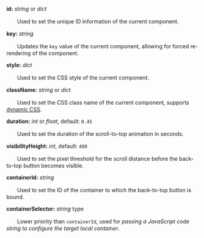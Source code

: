 **id:** *string* or *dict*

　　Used to set the unique ID information of the current component.

**key:** *string*

　　Updates the `key` value of the current component, allowing for forced re-rendering of the component.

**style:** *dict*

　　Used to set the CSS style of the current component.

**className:** *string* or *dict*

　　Used to set the CSS class name of the current component, supports [dynamic CSS](/advanced-classname).

**duration:** *int* or *float*, default: `0.45`

　　Used to set the duration of the scroll-to-top animation in seconds.

**visibilityHeight:** *int*, default: `400`

　　Used to set the pixel threshold for the scroll distance before the back-to-top button becomes visible.

**containerId:** *string*

　　Used to set the ID of the container to which the back-to-top button is bound.

**containerSelector:** *string* type

　　Lower priority than `containerId`, used for *passing a JavaScript code string to configure the target local container*.